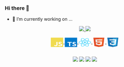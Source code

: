 ### Hi there 👋

- 🔭 I’m currently working on ...

<div align="center">
  <a href="https://github.com/CarlosHenriqueMkt">
  <img height="180em" src="https://github-readme-stats.vercel.app/api?username=CarlosHenriqueMkt&show_icons=true&theme=dracula&count_private=true&hide=issues,contribs"/>
  <img height="180em" src="https://github-readme-stats.vercel.app/api/top-langs/?username=CarlosHenriqueMkt&layout=compact&langs_count=7&theme=dracula"/>
</div>
  
<div display="flex">
  <div style="display: inline_block" align="center"><br>
  <img align="center" alt="Carlos-Js" height="30" width="40" src="https://raw.githubusercontent.com/devicons/devicon/master/icons/javascript/javascript-plain.svg">
  <img align="center" alt="Carlos-Ts" height="30" width="40" src="https://raw.githubusercontent.com/devicons/devicon/master/icons/typescript/typescript-plain.svg">
  <img align="center" alt="Carlos-React" height="30" width="40" src="https://raw.githubusercontent.com/devicons/devicon/master/icons/react/react-original.svg">
  <img align="center" alt="Carlos-HTML" height="30" width="40" src="https://raw.githubusercontent.com/devicons/devicon/master/icons/html5/html5-original.svg">
  <img align="center" alt="Carlos-CSS" height="30" width="40" src="https://raw.githubusercontent.com/devicons/devicon/master/icons/css3/css3-original.svg">  
  </div>
  
 ##
 
  <div align="center"> 
  <a href="https://instagram.com/falacomocarlos" target="_blank"><img src="https://img.shields.io/badge/-Instagram-%23E4405F?style=for-the-   badge&logo=instagram&logoColor=white" target="_blank"></a>
 <a href="https://discord.gg/SXa7uj8dbk" target="_blank"><img src="https://img.shields.io/badge/Discord-7289DA?style=for-the-badge&logo=discord&logoColor=white"  target="_blank"></a> 
  <a href = "mailto:falacom.ocarlos@gmail.com"><img src="https://img.shields.io/badge/-Gmail-%23333?style=for-the-badge&logo=gmail&logoColor=white" target="_blank"></a>
  <a href="https://www.linkedin.com/in/carloshenriquerp" target="_blank"><img src="https://img.shields.io/badge/-LinkedIn-%230077B5?style=for-the-  badge&logo=linkedin&logoColor=white" target="_blank"></a> 
  </div>
</div>
